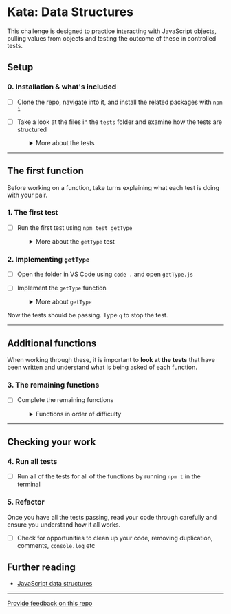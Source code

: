 # Kata: Data Structures

This challenge is designed to practice interacting with JavaScript objects, pulling values from objects and testing the outcome of these in controlled tests.


## Setup

### 0. Installation & what's included
- [ ] Clone the repo, navigate into it, and install the related packages with `npm i`
- [ ] Take a look at the files in the `tests` folder and examine how the tests are structured
  <details style="padding-left: 2em">
    <summary>More about the tests</summary>

    You don't have to read and understand every single test before beginning! Instead, notice the rhythm that the tests exhibit:

    - **Arrange:** set up some data to use in the test, especially state **what we expect to happen**
    - **Act:** call the function that is being tested, so we can find out **what actually happens**
    - **Assert:** check to see if what we **expected** to happen **actually** happened!
  </details>
----
## The first function

Before working on a function, take turns explaining what each test is doing with your pair.

### 1. The first test

- [ ] Run the first test using `npm test getType`
  <details style="padding-left: 2em">
    <summary>More about the <code>getType</code> test</summary>
    
    You'll notice the test is failing.
  </details>

### 2. Implementing `getType`

- [ ] Open the folder in VS Code using `code .` and open `getType.js`
- [ ] Implement the `getType` function
  <details style="padding-left: 2em">
    <summary>More about <code>getType</code></summary>

    Our function will likely look like:
    ```js
    function getType (thing) {
      return typeof thing
    }
    ```
  </details>

Now the tests should be passing. Type `q` to stop the test.

-----
## Additional functions

When working through these, it is important to **look at the tests** that have been written and understand what is being asked of each function. 

### 3. The remaining functions

- [ ] Complete the remaining functions
  <details style="padding-left: 2em">
    <summary>Functions in order of difficulty</summary>

    If you'd like to work on the tests in an order of increasing difficulty, try this order:

    - getType
    - getValue
    - getAddress
    - positions
    - getPropTypes
    - matrix
    - find
    - where
  </details>

----
## Checking your work

### 4. Run all tests

- [ ] Run all of the tests for all of the functions by running `npm t` in the terminal

### 5. Refactor

Once you have all the tests passing, read your code through carefully and ensure you understand how it all works.

- [ ] Check for opportunities to clean up your code, removing duplication, comments, `console.log` etc


## Further reading

* [JavaScript data structures](https://developer.mozilla.org/en-US/docs/Web/JavaScript/Data_structures)

---
[Provide feedback on this repo](https://docs.google.com/forms/d/e/1FAIpQLSfw4FGdWkLwMLlUaNQ8FtP2CTJdGDUv6Xoxrh19zIrJSkvT4Q/viewform?usp=pp_url&entry.1958421517=kata-data-structures)
